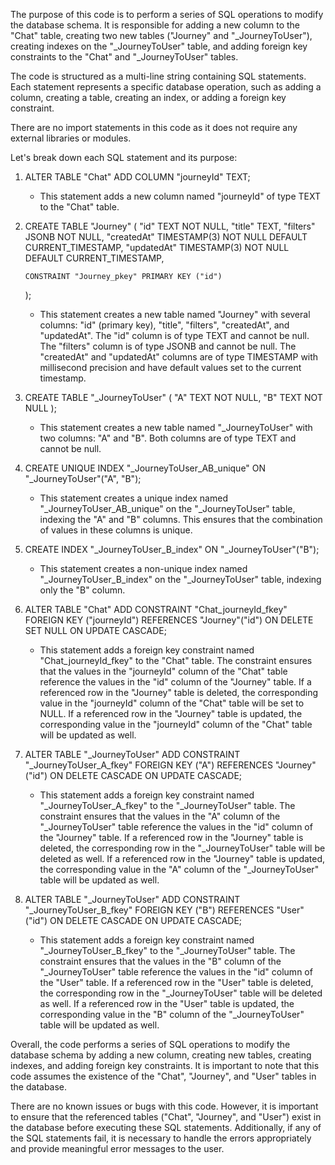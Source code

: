 The purpose of this code is to perform a series of SQL operations to modify the database schema. It is responsible for adding a new column to the "Chat" table, creating two new tables ("Journey" and "_JourneyToUser"), creating indexes on the "_JourneyToUser" table, and adding foreign key constraints to the "Chat" and "_JourneyToUser" tables.

The code is structured as a multi-line string containing SQL statements. Each statement represents a specific database operation, such as adding a column, creating a table, creating an index, or adding a foreign key constraint.

There are no import statements in this code as it does not require any external libraries or modules.

Let's break down each SQL statement and its purpose:

1. ALTER TABLE "Chat" ADD COLUMN "journeyId" TEXT;
   - This statement adds a new column named "journeyId" of type TEXT to the "Chat" table.

2. CREATE TABLE "Journey" (
       "id" TEXT NOT NULL,
       "title" TEXT,
       "filters" JSONB NOT NULL,
       "createdAt" TIMESTAMP(3) NOT NULL DEFAULT CURRENT_TIMESTAMP,
       "updatedAt" TIMESTAMP(3) NOT NULL DEFAULT CURRENT_TIMESTAMP,

       CONSTRAINT "Journey_pkey" PRIMARY KEY ("id")
   );
   - This statement creates a new table named "Journey" with several columns: "id" (primary key), "title", "filters", "createdAt", and "updatedAt". The "id" column is of type TEXT and cannot be null. The "filters" column is of type JSONB and cannot be null. The "createdAt" and "updatedAt" columns are of type TIMESTAMP with millisecond precision and have default values set to the current timestamp.

3. CREATE TABLE "_JourneyToUser" (
       "A" TEXT NOT NULL,
       "B" TEXT NOT NULL
   );
   - This statement creates a new table named "_JourneyToUser" with two columns: "A" and "B". Both columns are of type TEXT and cannot be null.

4. CREATE UNIQUE INDEX "_JourneyToUser_AB_unique" ON "_JourneyToUser"("A", "B");
   - This statement creates a unique index named "_JourneyToUser_AB_unique" on the "_JourneyToUser" table, indexing the "A" and "B" columns. This ensures that the combination of values in these columns is unique.

5. CREATE INDEX "_JourneyToUser_B_index" ON "_JourneyToUser"("B");
   - This statement creates a non-unique index named "_JourneyToUser_B_index" on the "_JourneyToUser" table, indexing only the "B" column.

6. ALTER TABLE "Chat" ADD CONSTRAINT "Chat_journeyId_fkey" FOREIGN KEY ("journeyId") REFERENCES "Journey"("id") ON DELETE SET NULL ON UPDATE CASCADE;
   - This statement adds a foreign key constraint named "Chat_journeyId_fkey" to the "Chat" table. The constraint ensures that the values in the "journeyId" column of the "Chat" table reference the values in the "id" column of the "Journey" table. If a referenced row in the "Journey" table is deleted, the corresponding value in the "journeyId" column of the "Chat" table will be set to NULL. If a referenced row in the "Journey" table is updated, the corresponding value in the "journeyId" column of the "Chat" table will be updated as well.

7. ALTER TABLE "_JourneyToUser" ADD CONSTRAINT "_JourneyToUser_A_fkey" FOREIGN KEY ("A") REFERENCES "Journey"("id") ON DELETE CASCADE ON UPDATE CASCADE;
   - This statement adds a foreign key constraint named "_JourneyToUser_A_fkey" to the "_JourneyToUser" table. The constraint ensures that the values in the "A" column of the "_JourneyToUser" table reference the values in the "id" column of the "Journey" table. If a referenced row in the "Journey" table is deleted, the corresponding row in the "_JourneyToUser" table will be deleted as well. If a referenced row in the "Journey" table is updated, the corresponding value in the "A" column of the "_JourneyToUser" table will be updated as well.

8. ALTER TABLE "_JourneyToUser" ADD CONSTRAINT "_JourneyToUser_B_fkey" FOREIGN KEY ("B") REFERENCES "User"("id") ON DELETE CASCADE ON UPDATE CASCADE;
   - This statement adds a foreign key constraint named "_JourneyToUser_B_fkey" to the "_JourneyToUser" table. The constraint ensures that the values in the "B" column of the "_JourneyToUser" table reference the values in the "id" column of the "User" table. If a referenced row in the "User" table is deleted, the corresponding row in the "_JourneyToUser" table will be deleted as well. If a referenced row in the "User" table is updated, the corresponding value in the "B" column of the "_JourneyToUser" table will be updated as well.

Overall, the code performs a series of SQL operations to modify the database schema by adding a new column, creating new tables, creating indexes, and adding foreign key constraints. It is important to note that this code assumes the existence of the "Chat", "Journey", and "User" tables in the database.

There are no known issues or bugs with this code. However, it is important to ensure that the referenced tables ("Chat", "Journey", and "User") exist in the database before executing these SQL statements. Additionally, if any of the SQL statements fail, it is necessary to handle the errors appropriately and provide meaningful error messages to the user.
